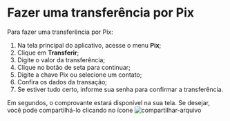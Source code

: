 # Fazer uma transferência por Pix

Para fazer uma transferência por Pix:

1. Na tela principal do aplicativo, acesse o menu **Pix**;
2. Clique em **Transferir**;
3. Digite o valor da transferência;
4. Clique no botão de seta para continuar;
5. Digite a chave Pix ou selecione um contato;
6. Confira os dados da transação;
7. Se estiver tudo certo, informe sua senha para confirmar a transferência.

Em segundos, o comprovante estará disponível na sua tela. 
Se desejar, você pode compartilhá-lo clicando no ícone ![compartilhar-arquivo](https://github.com/user-attachments/assets/5294af38-9f0a-4a68-8c2c-34da05230104)
